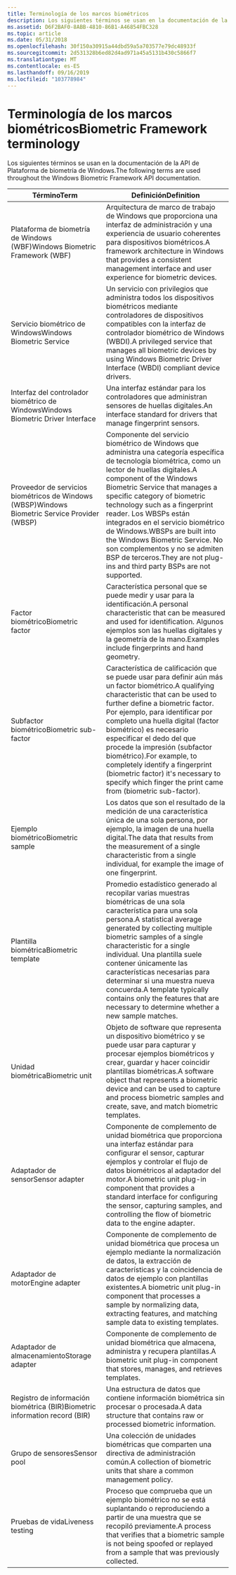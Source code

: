 ```yaml
---
title: Terminología de los marcos biométricos
description: Los siguientes términos se usan en la documentación de la API de Plataforma de biometría de Windows.
ms.assetid: D6F2BAF0-8ABB-4810-86B1-A46854FBC328
ms.topic: article
ms.date: 05/31/2018
ms.openlocfilehash: 30f150a30915a44dbd59a5a703577e79dc48933f
ms.sourcegitcommit: 2d531328b6ed82d4ad971a45a5131b430c5866f7
ms.translationtype: MT
ms.contentlocale: es-ES
ms.lasthandoff: 09/16/2019
ms.locfileid: "103778984"
---
```

# <a name="biometric-framework-terminology"></a><span data-ttu-id="8c660-103">Terminología de los marcos biométricos</span><span class="sxs-lookup"><span data-stu-id="8c660-103">Biometric Framework terminology</span></span>

<span data-ttu-id="8c660-104">Los siguientes términos se usan en la documentación de la API de Plataforma de biometría de Windows.</span><span class="sxs-lookup"><span data-stu-id="8c660-104">The following terms are used throughout the Windows Biometric Framework API documentation.</span></span>



| <span data-ttu-id="8c660-105">Término</span><span class="sxs-lookup"><span data-stu-id="8c660-105">Term</span></span>                                                 | <span data-ttu-id="8c660-106">Definición</span><span class="sxs-lookup"><span data-stu-id="8c660-106">Definition</span></span>                                                                                                                                                                                                                                                        |
|------------------------------------------------------|-------------------------------------------------------------------------------------------------------------------------------------------------------------------------------------------------------------------------------------------------------------------|
| <span data-ttu-id="8c660-107">Plataforma de biometría de Windows (WBF)</span><span class="sxs-lookup"><span data-stu-id="8c660-107">Windows Biometric Framework (WBF)</span></span><br/>         | <span data-ttu-id="8c660-108">Arquitectura de marco de trabajo de Windows que proporciona una interfaz de administración y una experiencia de usuario coherentes para dispositivos biométricos.</span><span class="sxs-lookup"><span data-stu-id="8c660-108">A framework architecture in Windows that provides a consistent management interface and user experience for biometric devices.</span></span><br/>                                                                                                                         |
| <span data-ttu-id="8c660-109">Servicio biométrico de Windows</span><span class="sxs-lookup"><span data-stu-id="8c660-109">Windows Biometric Service</span></span><br/>                 | <span data-ttu-id="8c660-110">Un servicio con privilegios que administra todos los dispositivos biométricos mediante controladores de dispositivos compatibles con la interfaz de controlador biométrico de Windows (WBDI).</span><span class="sxs-lookup"><span data-stu-id="8c660-110">A privileged service that manages all biometric devices by using Windows Biometric Driver Interface (WBDI) compliant device drivers.</span></span><br/>                                                                                                                   |
| <span data-ttu-id="8c660-111">Interfaz del controlador biométrico de Windows</span><span class="sxs-lookup"><span data-stu-id="8c660-111">Windows Biometric Driver Interface</span></span><br/>        | <span data-ttu-id="8c660-112">Una interfaz estándar para los controladores que administran sensores de huellas digitales.</span><span class="sxs-lookup"><span data-stu-id="8c660-112">An interface standard for drivers that manage fingerprint sensors.</span></span><br/>                                                                                                                                                                                     |
| <span data-ttu-id="8c660-113">Proveedor de servicios biométricos de Windows (WBSP)</span><span class="sxs-lookup"><span data-stu-id="8c660-113">Windows Biometric Service Provider (WBSP)</span></span><br/> | <span data-ttu-id="8c660-114">Componente del servicio biométrico de Windows que administra una categoría específica de tecnología biométrica, como un lector de huellas digitales.</span><span class="sxs-lookup"><span data-stu-id="8c660-114">A component of the Windows Biometric Service that manages a specific category of biometric technology such as a fingerprint reader.</span></span> <span data-ttu-id="8c660-115">Los WBSPs están integrados en el servicio biométrico de Windows.</span><span class="sxs-lookup"><span data-stu-id="8c660-115">WBSPs are built into the Windows Biometric Service.</span></span> <span data-ttu-id="8c660-116">No son complementos y no se admiten BSP de terceros.</span><span class="sxs-lookup"><span data-stu-id="8c660-116">They are not plug-ins and third party BSPs are not supported.</span></span> <br/> |
| <span data-ttu-id="8c660-117">Factor biométrico</span><span class="sxs-lookup"><span data-stu-id="8c660-117">Biometric factor</span></span><br/>                          | <span data-ttu-id="8c660-118">Característica personal que se puede medir y usar para la identificación.</span><span class="sxs-lookup"><span data-stu-id="8c660-118">A personal characteristic that can be measured and used for identification.</span></span> <span data-ttu-id="8c660-119">Algunos ejemplos son las huellas digitales y la geometría de la mano.</span><span class="sxs-lookup"><span data-stu-id="8c660-119">Examples include fingerprints and hand geometry.</span></span><br/>                                                                                                                           |
| <span data-ttu-id="8c660-120">Subfactor biométrico</span><span class="sxs-lookup"><span data-stu-id="8c660-120">Biometric sub-factor</span></span><br/>                      | <span data-ttu-id="8c660-121">Característica de calificación que se puede usar para definir aún más un factor biométrico.</span><span class="sxs-lookup"><span data-stu-id="8c660-121">A qualifying characteristic that can be used to further define a biometric factor.</span></span> <span data-ttu-id="8c660-122">Por ejemplo, para identificar por completo una huella digital (factor biométrico) es necesario especificar el dedo del que procede la impresión (subfactor biométrico).</span><span class="sxs-lookup"><span data-stu-id="8c660-122">For example, to completely identify a fingerprint (biometric factor) it's necessary to specify which finger the print came from (biometric sub-factor).</span></span><br/>             |
| <span data-ttu-id="8c660-123">Ejemplo biométrico</span><span class="sxs-lookup"><span data-stu-id="8c660-123">Biometric sample</span></span><br/>                          | <span data-ttu-id="8c660-124">Los datos que son el resultado de la medición de una característica única de una sola persona, por ejemplo, la imagen de una huella digital.</span><span class="sxs-lookup"><span data-stu-id="8c660-124">The data that results from the measurement of a single characteristic from a single individual, for example the image of one fingerprint.</span></span><br/>                                                                                                              |
| <span data-ttu-id="8c660-125">Plantilla biométrica</span><span class="sxs-lookup"><span data-stu-id="8c660-125">Biometric template</span></span><br/>                        | <span data-ttu-id="8c660-126">Promedio estadístico generado al recopilar varias muestras biométricas de una sola característica para una sola persona.</span><span class="sxs-lookup"><span data-stu-id="8c660-126">A statistical average generated by collecting multiple biometric samples of a single characteristic for a single individual.</span></span> <span data-ttu-id="8c660-127">Una plantilla suele contener únicamente las características necesarias para determinar si una muestra nueva concuerda.</span><span class="sxs-lookup"><span data-stu-id="8c660-127">A template typically contains only the features that are necessary to determine whether a new sample matches.</span></span><br/>             |
| <span data-ttu-id="8c660-128">Unidad biométrica</span><span class="sxs-lookup"><span data-stu-id="8c660-128">Biometric unit</span></span><br/>                            | <span data-ttu-id="8c660-129">Objeto de software que representa un dispositivo biométrico y se puede usar para capturar y procesar ejemplos biométricos y crear, guardar y hacer coincidir plantillas biométricas.</span><span class="sxs-lookup"><span data-stu-id="8c660-129">A software object that represents a biometric device and can be used to capture and process biometric samples and create, save, and match biometric templates.</span></span><br/>                                                                                         |
| <span data-ttu-id="8c660-130">Adaptador de sensor</span><span class="sxs-lookup"><span data-stu-id="8c660-130">Sensor adapter</span></span><br/>                            | <span data-ttu-id="8c660-131">Componente de complemento de unidad biométrica que proporciona una interfaz estándar para configurar el sensor, capturar ejemplos y controlar el flujo de datos biométricos al adaptador del motor.</span><span class="sxs-lookup"><span data-stu-id="8c660-131">A biometric unit plug-in component that provides a standard interface for configuring the sensor, capturing samples, and controlling the flow of biometric data to the engine adapter.</span></span><br/>                                                                 |
| <span data-ttu-id="8c660-132">Adaptador de motor</span><span class="sxs-lookup"><span data-stu-id="8c660-132">Engine adapter</span></span><br/>                            | <span data-ttu-id="8c660-133">Componente de complemento de unidad biométrica que procesa un ejemplo mediante la normalización de datos, la extracción de características y la coincidencia de datos de ejemplo con plantillas existentes.</span><span class="sxs-lookup"><span data-stu-id="8c660-133">A biometric unit plug-in component that processes a sample by normalizing data, extracting features, and matching sample data to existing templates.</span></span><br/>                                                                                                   |
| <span data-ttu-id="8c660-134">Adaptador de almacenamiento</span><span class="sxs-lookup"><span data-stu-id="8c660-134">Storage adapter</span></span><br/>                           | <span data-ttu-id="8c660-135">Componente de complemento de unidad biométrica que almacena, administra y recupera plantillas.</span><span class="sxs-lookup"><span data-stu-id="8c660-135">A biometric unit plug-in component that stores, manages, and retrieves templates.</span></span><br/>                                                                                                                                                                      |
| <span data-ttu-id="8c660-136">Registro de información biométrica (BIR)</span><span class="sxs-lookup"><span data-stu-id="8c660-136">Biometric information record (BIR)</span></span><br/>        | <span data-ttu-id="8c660-137">Una estructura de datos que contiene información biométrica sin procesar o procesada.</span><span class="sxs-lookup"><span data-stu-id="8c660-137">A data structure that contains raw or processed biometric information.</span></span><br/>                                                                                                                                                                                 |
| <span data-ttu-id="8c660-138">Grupo de sensores</span><span class="sxs-lookup"><span data-stu-id="8c660-138">Sensor pool</span></span><br/>                               | <span data-ttu-id="8c660-139">Una colección de unidades biométricas que comparten una directiva de administración común.</span><span class="sxs-lookup"><span data-stu-id="8c660-139">A collection of biometric units that share a common management policy.</span></span><br/>                                                                                                                                                                                 |
| <span data-ttu-id="8c660-140">Pruebas de vida</span><span class="sxs-lookup"><span data-stu-id="8c660-140">Liveness testing</span></span><br/>                          | <span data-ttu-id="8c660-141">Proceso que comprueba que un ejemplo biométrico no se está suplantando o reproduciendo a partir de una muestra que se recopiló previamente.</span><span class="sxs-lookup"><span data-stu-id="8c660-141">A process that verifies that a biometric sample is not being spoofed or replayed from a sample that was previously collected.</span></span><br/>                                                                                                                          |



 

 

 





